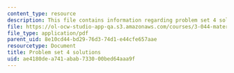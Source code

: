 ```yaml
---
content_type: resource
description: This file contains information regarding problem set 4 solutions.
file: https://ol-ocw-studio-app-qa.s3.amazonaws.com/courses/3-044-materials-processing-spring-2013/ae4180dea741abab733000bed64aaa9f_MIT3_044S13_pset4solns.pdf
file_type: application/pdf
parent_uid: 8e10cd44-bd29-76d3-74d1-e44cfe657aae
resourcetype: Document
title: Problem set 4 solutions
uid: ae4180de-a741-abab-7330-00bed64aaa9f
---
```

